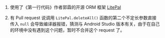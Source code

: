 1. 使用了《第一行代码》作者郭霖的开源 ORM 框架 [LitePal](<https://github.com/LitePalFramework/LitePal>)

2. 有 Pull request 说调用 `LitePal.deleteAll()` 函数的第二个不定长参数直接传入 `null` 会导致编译器报错，猜测与 Android Studio 版本有关，由于在自己的环境中没有遇到这个问题，暂时不合并这个 request 了。
